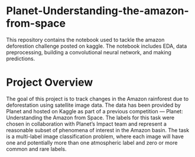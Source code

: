 # Planet-Understanding-the-amazon-from-space
This repository contains the notebook used to tackle the amazon deforestion challenge posted on kaggle. The notebook includes EDA, data preprocessing, building a convolutional neural network, and making predictions.

# Project Overview
The goal of this project is to track changes in the Amazon rainforest due to deforestation using satellite image data. The data has been provided by Planet and hosted on Kaggle as part of a previous competition — Planet: Understanding the Amazon from Space. The labels for this task were chosen in collaboration with Planet’s Impact team and represent a reasonable subset of phenomena of interest in the Amazon basin. The task is a multi-label image classification problem, where each image will have one and potentially more than one atmospheric label and zero or more common and rare labels.
